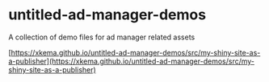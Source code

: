# untitled-ad-manager-demos

A collection of demo files for ad manager related assets

[https://xkema.github.io/untitled-ad-manager-demos/src/my-shiny-site-as-a-publisher](https://xkema.github.io/untitled-ad-manager-demos/src/my-shiny-site-as-a-publisher)